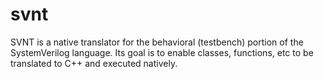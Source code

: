 # svnt
SVNT is a native translator for the behavioral (testbench) portion of the SystemVerilog language.
Its goal is to enable classes, functions, etc to be translated to C++ and executed natively.
